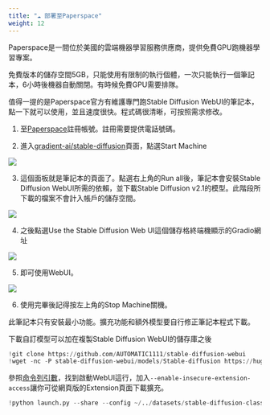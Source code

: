 ```yaml
---
title: "☁️ 部署至Paperspace"
weight: 12
---
```


Paperspace是一間位於美國的雲端機器學習服務供應商，提供免費GPU跑機器學習專案。

免費版本的儲存空間5GB，只能使用有限制的執行個體，一次只能執行一個筆記本，6小時後機器自動關閉。有時候免費GPU需要排隊。

值得一提的是Paperspace官方有維護專門跑Stable Diffusion WebUI的筆記本，點一下就可以使用，並且速度很快。程式碼很清晰，可按照需求修改。


1. 至[Paperspace](https://www.paperspace.com/)註冊帳號。註冊需要提供電話號碼。

2. 進入[gradient-ai/stable-diffusion](https://console.paperspace.com/github/gradient-ai/stable-diffusion?machine=Free-GPU&ref=blog.paperspace.com)頁面，點選Start Machine

![](../../images/deploy-to-paperspace-1.webp)

3. 這個面板就是筆記本的頁面了。點選右上角的Run all後，筆記本會安裝Stable Diffusion WebUI所需的依賴，並下載Stable Diffusion v2.1的模型。此階段所下載的檔案不會計入帳戶的儲存空間。

![](../../images/deploy-to-paperspace-2.webp)


4. 之後點選Use the Stable Diffusion Web UI這個儲存格終端機顯示的Gradio網址

![](../../images/deploy-to-paperspace-3.webp)


5. 即可使用WebUI。

![](../../images/deploy-to-paperspace-4.webp)

6. 使用完畢後記得按左上角的Stop Machine關機。


此筆記本只有安裝最小功能。擴充功能和額外模型要自行修正筆記本程式下載。

下載自訂模型可以加在複製Stable Diffusion WebUI的儲存庫之後
```python
!git clone https://github.com/AUTOMATIC1111/stable-diffusion-webui
!wget -nc -P stable-diffusion-webui/models/Stable-diffusion https://huggingface.co/andite/anything-v4.0/resolve/main/anything-v4.5-pruned.safetensors
```

參照[命令列引數](../installation/command-line-arguments-and-settings/)，找到啟動WebUI這行，加入`--enable-insecure-extension-access`讓你可從網頁版的Extension頁面下載擴充。
```python
!python launch.py --share --config ~/../datasets/stable-diffusion-classic-v2/768-v-ema.yaml --ckpt ~/../datasets/stable-diffusion-classic-v2/768-v-ema.ckpt --enable-insecure-extension-access
```
